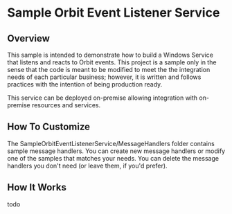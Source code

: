 # Sample Orbit Event Listener Service #
## Overview ##
This sample is intended to demonstrate how to build a Windows Service that listens and reacts to Orbit events. This project is a sample only in the sense that the code is meant to be modified to meet the the integration needs of each particular business; however, it is written and follows practices with the intention of being production ready.

This service can be deployed on-premise allowing integration with on-premise resources and services.

## How To Customize ##

The SampleOrbitEventListenerService/MessageHandlers folder contains sample message handlers. You can create new message handlers or modify one of the samples
that matches your needs. You can delete the message handlers you don't need (or leave them, if you'd prefer).

## How It Works ##

todo


